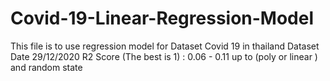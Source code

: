 # Covid-19-Linear-Regression-Model

This file is to use regression model for Dataset Covid 19 in thailand
Dataset Date 29/12/2020
R2 Score (The best is 1) : 0.06 - 0.11 up to (poly or linear ) and random state 
